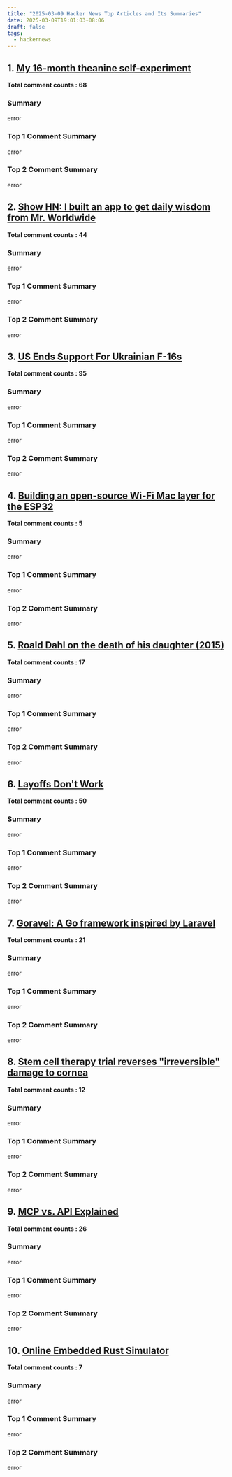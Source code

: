 ```yaml
---
title: "2025-03-09 Hacker News Top Articles and Its Summaries"
date: 2025-03-09T19:01:03+08:06
draft: false
tags:
  - hackernews
---
```


## 1. [My 16-month theanine self-experiment](https://news.ycombinator.com/item?id=43305803)

**Total comment counts : 68**

### Summary

 error

### Top 1 Comment Summary

 error

### Top 2 Comment Summary

 error

## 2. [Show HN: I built an app to get daily wisdom from Mr. Worldwide](https://news.ycombinator.com/item?id=43304785)

**Total comment counts : 44**

### Summary

 error

### Top 1 Comment Summary

 error

### Top 2 Comment Summary

 error

## 3. [US Ends Support For Ukrainian F-16s](https://news.ycombinator.com/item?id=43307996)

**Total comment counts : 95**

### Summary

 error

### Top 1 Comment Summary

 error

### Top 2 Comment Summary

 error

## 4. [Building an open-source Wi-Fi Mac layer for the ESP32](https://news.ycombinator.com/item?id=43304962)

**Total comment counts : 5**

### Summary

 error

### Top 1 Comment Summary

 error

### Top 2 Comment Summary

 error

## 5. [Roald Dahl on the death of his daughter (2015)](https://news.ycombinator.com/item?id=43266129)

**Total comment counts : 17**

### Summary

 error

### Top 1 Comment Summary

 error

### Top 2 Comment Summary

 error

## 6. [Layoffs Don't Work](https://news.ycombinator.com/item?id=43307755)

**Total comment counts : 50**

### Summary

 error

### Top 1 Comment Summary

 error

### Top 2 Comment Summary

 error

## 7. [Goravel: A Go framework inspired by Laravel](https://news.ycombinator.com/item?id=43306797)

**Total comment counts : 21**

### Summary

 error

### Top 1 Comment Summary

 error

### Top 2 Comment Summary

 error

## 8. [Stem cell therapy trial reverses "irreversible" damage to cornea](https://news.ycombinator.com/item?id=43306734)

**Total comment counts : 12**

### Summary

 error

### Top 1 Comment Summary

 error

### Top 2 Comment Summary

 error

## 9. [MCP vs. API Explained](https://news.ycombinator.com/item?id=43302297)

**Total comment counts : 26**

### Summary

 error

### Top 1 Comment Summary

 error

### Top 2 Comment Summary

 error

## 10. [Online Embedded Rust Simulator](https://news.ycombinator.com/item?id=43305973)

**Total comment counts : 7**

### Summary

 error

### Top 1 Comment Summary

 error

### Top 2 Comment Summary

 error

